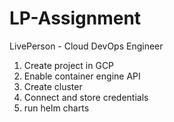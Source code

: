 # LP-Assignment
LivePerson - Cloud DevOps Engineer

1. Create project in GCP
2. Enable container engine API
3. Create cluster 
4. Connect and store credentials
5. run helm charts